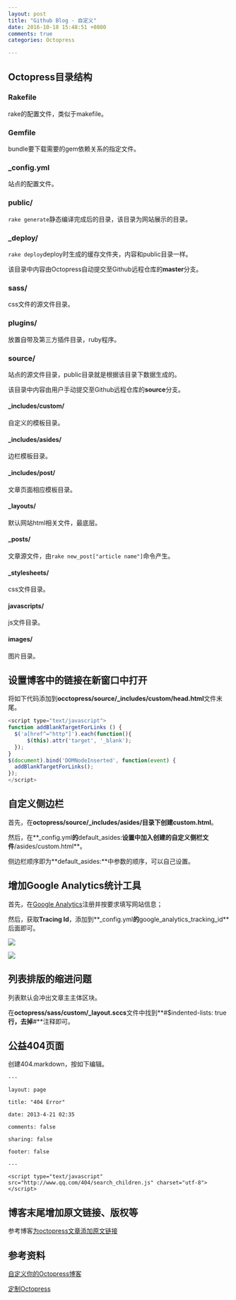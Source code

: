 ```yaml
---
layout: post
title: "Github Blog - 自定义"
date: 2016-10-18 15:48:51 +0800
comments: true
categories: Octopress

---
```


## Octopress目录结构

### Rakefile

rake的配置文件，类似于makefile。

### Gemfile

bundle要下载需要的gem依赖关系的指定文件。

<!--more-->

### _config.yml

站点的配置文件。

### public/

`rake generate`静态编译完成后的目录，该目录为网站展示的目录。

### _deploy/

`rake deploy`deploy时生成的缓存文件夹，内容和public目录一样。

该目录中内容由Octopress自动提交至Github远程仓库的**master**分支。

### sass/

css文件的源文件目录。

### plugins/

放置自带及第三方插件目录，ruby程序。

### source/

站点的源文件目录，public目录就是根据该目录下数据生成的。

该目录中内容由用户手动提交至Github远程仓库的**source**分支。

#### 		_includes/custom/

自定义的模板目录。

#### 		_includes/asides/

边栏模板目录。

#### 		_includes/post/

文章页面相应模板目录。

#### 	_layouts/

默认网站html相关文件，最底层。

#### 	_posts/

文章源文件，由`rake new_post["article name"]`命令产生。

#### 	_stylesheets/

css文件目录。

#### 	javascripts/

js文件目录。

#### 	images/

图片目录。

## 设置博客中的链接在新窗口中打开

将如下代码添加到**occtopress/source/_includes/custom/head.html**文件末尾。

```javascript
<script type="text/javascript">
function addBlankTargetForLinks () {
  $('a[href^="http"]').each(function(){
      $(this).attr('target', '_blank');
  });
}
$(document).bind('DOMNodeInserted', function(event) {
  addBlankTargetForLinks();
});
</script>
```

## 自定义侧边栏

首先，在**octopress/source/_includes/asides/**目录下创建**custom.html**。

然后，在**_config.yml**的**default_asides:**设置中加入创建的自定义侧栏文件**/asides/custom.html**。

侧边栏顺序即为**default_asides:**中参数的顺序，可以自己设置。

## 增加Google Analytics统计工具

首先，在[Google Analytics](https://analytics.google.com/analytics/web/)注册并按要求填写网站信息；

然后，获取**Tracing Id**，添加到**_config.yml**的**google_analytics_tracking_id**后面即可。

![](http://ofj92itlz.bkt.clouddn.com/GoogleAnalytics:trackingID1.jpeg)

![](http://ofj92itlz.bkt.clouddn.com/GoogleAnalytics:config1.jpeg)

## 列表排版的缩进问题

列表默认会冲出文章主主体区块。

在**octopress/sass/custom/_layout.sccs**文件中找到**#$indented-lists: true**行，去掉**#**注释即可。

## 公益404页面

创建404.markdown，按如下编辑。

```
---

layout: page

title: "404 Error"

date: 2013-4-21 02:35

comments: false

sharing: false

footer: false

---

<script type="text/javascript" src="http://www.qq.com/404/search_children.js" charset="utf-8"></script>
```

## 博客末尾增加原文链接、版权等

参考博客[为octopress文章添加原文链接](http://www.cnblogs.com/maoxiong/p/4298207.html)

## 参考资料

[自定义你的Octopress博客](http://foggry.com/blog/2014/04/28/custom-your-octopress-blog/)

[定制Octopress](http://blog.csdn.net/biaobiaoqi/article/details/9289563)



